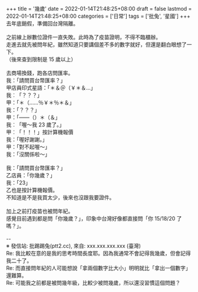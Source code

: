 +++
title = '幾歲'
date = 2022-01-14T21:48:25+08:00
draft = false
lastmod = 2022-01-14T21:48:25+08:00
categories = ['日常']
tags = ['批兔', '星國']
+++
去年底銷假，準備回台灣隔離。<br>
<br>
之前線上辦數位證件一直失敗。此時為了疫苗證明，不得不臨櫃辦。<br>
走進去就先被問年紀，雖然知道只要講個差不多的數字就好，但還是翻白眼想了一下。<br>
（後來查到限制是 15 歲以上）<br>
<br>
去商場換錢，跑各店問匯率。<br>
我：「請問買台幣匯率？」<br>
甲店員印式星語：「＊＆＠（￥＊＆…」<br>
我︰「？？？」<br>
甲：「＊（……％￥＊％＊＆」<br>
我：「？？？」<br>
甲：「——（）＊（＆」<br>
我︰「喔～我 23 歲了。」<br>
甲︰「！！！」按計算機報價<br>
我：「喔好謝謝。」<br>
甲：「對不起喔～」<br>
我：「沒關係啦～」<br>
<br>
我：「請問買台幣匯率？」<br>
乙店員：「你幾歲？」<br>
我：「23」<br>
乙也是按計算機報價。<br>
不知道是不是我買太少，後來也沒跟我要證件。<br>
<br>
加上之前打疫苗也被問年紀。<br>
感覺目前遇到都是問「你幾歲？」，印象中台灣好像都直接問「你 15/18/20 了嗎？」。<br>
<br>
--<br>
※ 發信站: 批踢踢兔(ptt2.cc), 來自: xxx.xxx.xxx.xxx (臺灣)<br>
Re: 我比較在意的是我的思考時間長度耶。因為我通常不會記得我幾歲，但會記得我二十了。<br>
Re: 而直接問年紀的人可能想說「拿兩個數字比大小」明明就比「拿出一個數字」還難算。<br>
Re: 可能我之前都是被問幾年級，比較少被問幾歲，所以還沒習慣這個問題？<br>
